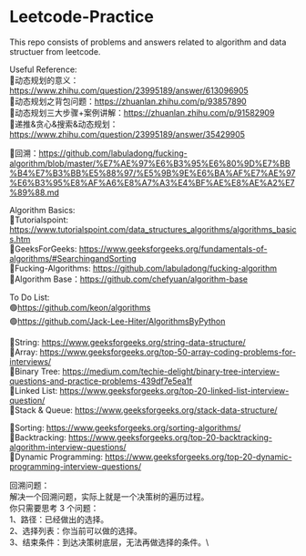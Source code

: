 # Leetcode-Practice

This repo consists of problems and answers related to algorithm and data structuer from leetcode. 

Useful Reference: \
💙动态规划的意义：https://www.zhihu.com/question/23995189/answer/613096905 \
💙动态规划之背包问题：https://zhuanlan.zhihu.com/p/93857890 \
💙动态规划三大步骤+案例讲解：https://zhuanlan.zhihu.com/p/91582909 \
💙递推&贪心&搜索&动态规划：https://www.zhihu.com/question/23995189/answer/35429905

🖤回溯：https://github.com/labuladong/fucking-algorithm/blob/master/%E7%AE%97%E6%B3%95%E6%80%9D%E7%BB%B4%E7%B3%BB%E5%88%97/%E5%9B%9E%E6%BA%AF%E7%AE%97%E6%B3%95%E8%AF%A6%E8%A7%A3%E4%BF%AE%E8%AE%A2%E7%89%88.md 

Algorithm Basics: \
🧡Tutorialspoint: https://www.tutorialspoint.com/data_structures_algorithms/algorithms_basics.htm \
🧡GeeksForGeeks: https://www.geeksforgeeks.org/fundamentals-of-algorithms/#SearchingandSorting \
🧡Fucking-Algorithms: https://github.com/labuladong/fucking-algorithm \
🧡Algorithm Base：https://github.com/chefyuan/algorithm-base 


To Do List: \
🟢https://github.com/keon/algorithms \
🟢https://github.com/Jack-Lee-Hiter/AlgorithmsByPython 

💚String: https://www.geeksforgeeks.org/string-data-structure/ \
💚Array: https://www.geeksforgeeks.org/top-50-array-coding-problems-for-interviews/ \
💚Binary Tree: https://medium.com/techie-delight/binary-tree-interview-questions-and-practice-problems-439df7e5ea1f \
💚Linked List: https://www.geeksforgeeks.org/top-20-linked-list-interview-question/ \
💚Stack & Queue: https://www.geeksforgeeks.org/stack-data-structure/ 

💚Sorting: https://www.geeksforgeeks.org/sorting-algorithms/ \
💚Backtracking: https://www.geeksforgeeks.org/top-20-backtracking-algorithm-interview-questions/ \
💚Dynamic Programming: https://www.geeksforgeeks.org/top-20-dynamic-programming-interview-questions/ 


回溯问题：\
解决一个回溯问题，实际上就是一个决策树的遍历过程。\
你只需要思考 3 个问题：\
1、路径：已经做出的选择。\
2、选择列表：你当前可以做的选择。\
3、结束条件：到达决策树底层，无法再做选择的条件。\
